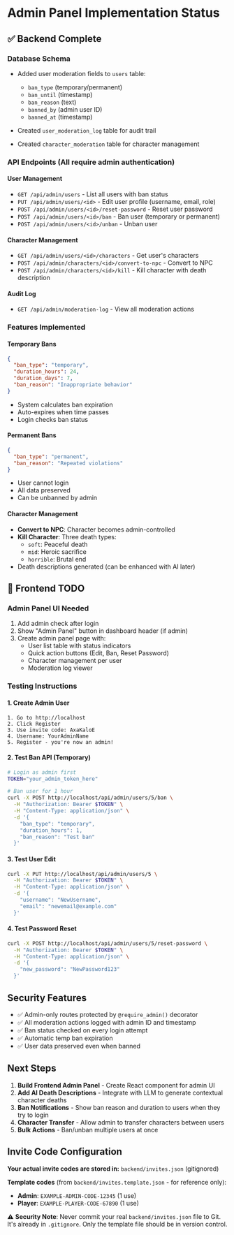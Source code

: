 # Admin Panel Implementation Status

## ✅ Backend Complete

### Database Schema
- Added user moderation fields to `users` table:
  - `ban_type` (temporary/permanent)
  - `ban_until` (timestamp)
  - `ban_reason` (text)
  - `banned_by` (admin user ID)
  - `banned_at` (timestamp)

- Created `user_moderation_log` table for audit trail
- Created `character_moderation` table for character management

### API Endpoints (All require admin authentication)

#### User Management
- `GET /api/admin/users` - List all users with ban status
- `PUT /api/admin/users/<id>` - Edit user profile (username, email, role)
- `POST /api/admin/users/<id>/reset-password` - Reset user password
- `POST /api/admin/users/<id>/ban` - Ban user (temporary or permanent)
- `POST /api/admin/users/<id>/unban` - Unban user

#### Character Management  
- `GET /api/admin/users/<id>/characters` - Get user's characters
- `POST /api/admin/characters/<id>/convert-to-npc` - Convert to NPC
- `POST /api/admin/characters/<id>/kill` - Kill character with death description

#### Audit Log
- `GET /api/admin/moderation-log` - View all moderation actions

### Features Implemented

#### Temporary Bans
```json
{
  "ban_type": "temporary",
  "duration_hours": 24,
  "duration_days": 7,
  "ban_reason": "Inappropriate behavior"
}
```
- System calculates ban expiration
- Auto-expires when time passes
- Login checks ban status

#### Permanent Bans
```json
{
  "ban_type": "permanent",
  "ban_reason": "Repeated violations"
}
```
- User cannot login
- All data preserved
- Can be unbanned by admin

#### Character Management
- **Convert to NPC**: Character becomes admin-controlled
- **Kill Character**: Three death types:
  - `soft`: Peaceful death
  - `mid`: Heroic sacrifice
  - `horrible`: Brutal end
- Death descriptions generated (can be enhanced with AI later)

## 🚧 Frontend TODO

### Admin Panel UI Needed
1. Add admin check after login
2. Show "Admin Panel" button in dashboard header (if admin)
3. Create admin panel page with:
   - User list table with status indicators
   - Quick action buttons (Edit, Ban, Reset Password)
   - Character management per user
   - Moderation log viewer

### Testing Instructions

#### 1. Create Admin User
```
1. Go to http://localhost
2. Click Register
3. Use invite code: AxaKaloE
4. Username: YourAdminName
5. Register - you're now an admin!
```

#### 2. Test Ban API (Temporary)
```bash
# Login as admin first
TOKEN="your_admin_token_here"

# Ban user for 1 hour
curl -X POST http://localhost/api/admin/users/5/ban \
  -H "Authorization: Bearer $TOKEN" \
  -H "Content-Type: application/json" \
  -d '{
    "ban_type": "temporary",
    "duration_hours": 1,
    "ban_reason": "Test ban"
  }'
```

#### 3. Test User Edit
```bash
curl -X PUT http://localhost/api/admin/users/5 \
  -H "Authorization: Bearer $TOKEN" \
  -H "Content-Type: application/json" \
  -d '{
    "username": "NewUsername",
    "email": "newemail@example.com"
  }'
```

#### 4. Test Password Reset
```bash
curl -X POST http://localhost/api/admin/users/5/reset-password \
  -H "Authorization: Bearer $TOKEN" \
  -H "Content-Type: application/json" \
  -d '{
    "new_password": "NewPassword123"
  }'
```

## Security Features

- ✅ Admin-only routes protected by `@require_admin()` decorator
- ✅ All moderation actions logged with admin ID and timestamp
- ✅ Ban status checked on every login attempt
- ✅ Automatic temp ban expiration
- ✅ User data preserved even when banned

## Next Steps

1. **Build Frontend Admin Panel** - Create React component for admin UI
2. **Add AI Death Descriptions** - Integrate with LLM to generate contextual character deaths
3. **Ban Notifications** - Show ban reason and duration to users when they try to login
4. **Character Transfer** - Allow admin to transfer characters between users
5. **Bulk Actions** - Ban/unban multiple users at once

## Invite Code Configuration

**Your actual invite codes are stored in:** `backend/invites.json` (gitignored)

**Template codes** (from `backend/invites.template.json` - for reference only):
- **Admin**: `EXAMPLE-ADMIN-CODE-12345` (1 use)
- **Player**: `EXAMPLE-PLAYER-CODE-67890` (1 use)

⚠️ **Security Note**: Never commit your real `backend/invites.json` file to Git. It's already in `.gitignore`. Only the template file should be in version control.

